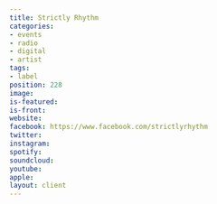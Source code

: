 ```yaml
---
title: Strictly Rhythm
categories:
- events
- radio
- digital
- artist
tags:
- label
position: 228
image: 
is-featured: 
is-front: 
website: 
facebook: https://www.facebook.com/strictlyrhythm
twitter: 
instagram: 
spotify: 
soundcloud: 
youtube: 
apple: 
layout: client
---
```



